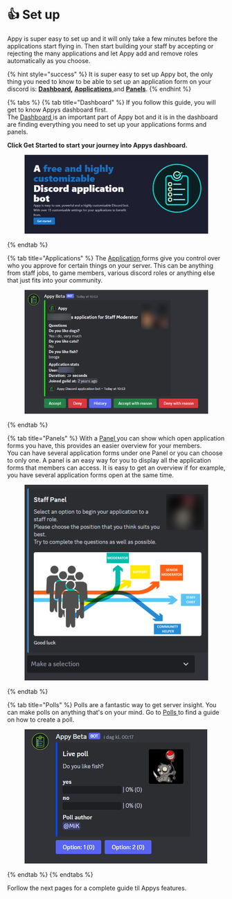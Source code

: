 # 👍 Set up

Appy is super easy to set up and it will only take a few minutes before the applications start flying in. Then start building your staff by accepting or rejecting the many applications and let Appy add and remove roles automatically as you choose.

{% hint style="success" %}
It is super easy to set up Appy bot, the only thing you need to know to be able to set up an application form on your discord is: [**Dashboard**](./#dashboard)**,** [**Applications** ](./#applications)and [**Panels**](./#panels).
{% endhint %}

{% tabs %}
{% tab title="Dashboard" %}
If you follow this guide, you will get to know Appys dashboard first. \
The [Dashboard ](dashboard.md)is an important part of Appy bot and it is in the dashboard are finding everything you need to set up your applications forms and panels.&#x20;

**Click Get Started to start your journey into Appys dashboard.**

<figure><img src="../../.gitbook/assets/Appy start.png" alt=""><figcaption></figcaption></figure>
{% endtab %}

{% tab title="Applications" %}
The [Application ](applications-forms.md)forms give you control over who you approve for certain things on your server. This can be anything from staff jobs, to game members, various discord roles or anything else that just fits into your community.

<figure><img src="../../.gitbook/assets/Application exampel.png" alt=""><figcaption></figcaption></figure>
{% endtab %}

{% tab title="Panels" %}
With a [Panel ](panels.md)you can show which open application forms you have, this provides an easier overview for your members.\
You can have several application forms under one Panel or you can choose to only one. A panel is an easy way for you to display all the application forms that members can access. It is easy to get an overview if for example, you have several application forms open at the same time.

<figure><img src="../../.gitbook/assets/Panel exampel.png" alt=""><figcaption></figcaption></figure>
{% endtab %}

{% tab title="Polls" %}
Polls are a fantastic way to get server insight. You can make polls on anything that's on your mind. Go to [Polls ](polls.md)to find a guide on how to create a poll.

<figure><img src="../../.gitbook/assets/Poll exampel.png" alt=""><figcaption></figcaption></figure>
{% endtab %}
{% endtabs %}

Forllow the next pages for a complete guide til Appys features.&#x20;
